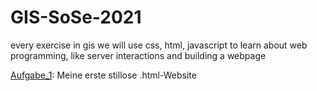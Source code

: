 # GIS-SoSe-2021
every exercise in gis
we will use css, html, javascript to learn about web programming, like server interactions and building a webpage

<a href="https://mikanthrop.github.io/GIS-SoSe-2021/Kapitel_1/Aufgabe_1.html">Aufgabe_1</a>: Meine erste stillose .html-Website
